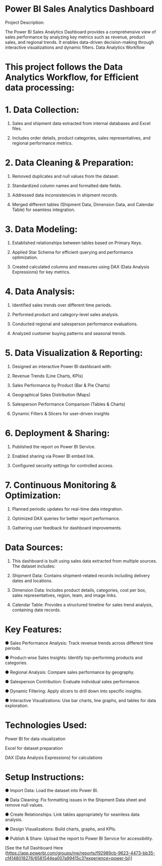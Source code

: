 # Power BI Sales Analytics Dashboard

Project Description:

The Power BI Sales Analytics Dashboard provides a comprehensive view of sales performance by analyzing key metrics such as revenue, product sales, and regional trends. It enables data-driven decision-making through interactive visualizations and dynamic filters.
Data Analytics Workflow

# This project follows the Data Analytics Workflow, for Efficient data processing:

# 1. Data Collection:

1) Sales and shipment data extracted from internal databases and Excel files.

2) Includes order details, product categories, sales representatives, and regional performance metrics.

# 2. Data Cleaning & Preparation:

1) Removed duplicates and null values from the dataset.
 
2) Standardized column names and formatted date fields.

3) Addressed data inconsistencies in shipment records.

4) Merged different tables (Shipment Data, Dimension Data, and Calendar Table) for seamless integration.

# 3. Data Modeling:

1) Established relationships between tables based on Primary Keys.

2) Applied Star Schema for efficient querying and performance optimization.

3) Created calculated columns and measures using DAX (Data Analysis Expressions) for key metrics.

# 4. Data Analysis:

1) Identified sales trends over different time periods.

2) Performed product and category-level sales analysis.

3) Conducted regional and salesperson performance evaluations.

4) Analyzed customer buying patterns and seasonal trends.

# 5. Data Visualization & Reporting:

1) Designed an interactive Power BI dashboard with:

2) Revenue Trends (Line Charts, KPIs)

3) Sales Performance by Product (Bar & Pie Charts)

4) Geographical Sales Distribution (Maps)

5) Salesperson Performance Comparison (Tables & Charts)

6) Dynamic Filters & Slicers for user-driven insights

# 6. Deployment & Sharing:

1) Published the report on Power BI Service.

2) Enabled sharing via Power BI embed link.

3) Configured security settings for controlled access.

# 7. Continuous Monitoring & Optimization:

1) Planned periodic updates for real-time data integration.

2) Optimized DAX queries for better report performance.

3) Gathering user feedback for dashboard improvements.

# Data Sources:

1) This dashboard is built using sales data extracted from multiple sources. The dataset includes:

2) Shipment Data: Contains shipment-related records including delivery dates and locations.

3) Dimension Data: Includes product details, categories, cost per box, sales representatives, region, team, and image links.

4) Calendar Table: Provides a structured timeline for sales trend analysis, containing date records.

# Key Features:

● Sales Performance Analysis: Track revenue trends across different time periods.

● Product-wise Sales Insights: Identify top-performing products and categories.

● Regional Analysis: Compare sales performance by geography.

● Salesperson Contribution: Evaluate individual sales performance.

● Dynamic Filtering: Apply slicers to drill down into specific insights.

● Interactive Visualizations: Use bar charts, line graphs, and tables for data exploration.

# Technologies Used:

Power BI for data visualization

Excel for dataset preparation

DAX (Data Analysis Expressions) for calculations

# Setup Instructions:

● Import Data: Load the dataset into Power BI.

● Data Cleaning: Fix formatting issues in the Shipment Data sheet and remove null values.

● Create Relationships: Link tables appropriately for seamless data analysis.

● Design Visualizations: Build charts, graphs, and KPIs.

● Publish & Share: Upload the report to Power BI Service for accessibility.


[See the full Dashboard Here (https://app.powerbi.com/groups/me/reports/f92989cb-9623-4473-bb35-cf4148018276/6581544ea007a99415c3?experience=power-bi)]


